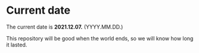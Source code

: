 # Current date

The current date is **2021.12.07.** (YYYY.MM.DD.)

This repository will be good when the world ends, so we will know how long it lasted.